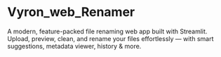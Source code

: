 # Vyron_web_Renamer
A modern, feature-packed file renaming web app built with Streamlit. Upload, preview, clean, and rename your files effortlessly — with smart suggestions, metadata viewer, history &amp; more.
